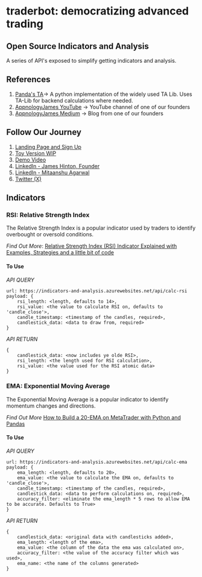 # traderbot: democratizing advanced trading

## Open Source Indicators and Analysis
A series of API's exposed to simplify getting indicators and analysis. 

## References
1. [Panda's TA](https://github.com/twopirllc/pandas-ta)-> A python implementation of the widely used TA Lib. Uses TA-Lib for backend calculations where needed. 
2. [AppnologyJames YouTube](https://www.youtube.com/channel/UC1sfWAyk-48pGy58lgehKFA) -> YouTube channel of one of our founders
3. [AppnologyJames Medium](https://medium.com/@appnologyjames) -> Blog from one of our founders

## Follow Our Journey
1. [Landing Page and Sign Up](https://traderbotsignup.vercel.app/)
2. [Toy Version WIP](https://traderbotdemo.vercel.app/)
3. [Demo Video](https://www.youtube.com/watch?v=E1t8gG64pAk&t=12s)
4. [LinkedIn - James Hinton, Founder](https://www.linkedin.com/in/jameshinton84/)
5. [LinkedIn - Mitaanshu Agarwal](https://www.linkedin.com/in/mitaanshu-agarwal/)
6. [Twitter (X)](https://twitter.com/algoquant_trade)

## Indicators
### RSI: Relative Strength Index
The Relative Strength Index is a popular indicator used by traders to identify overbought or oversold conditions. 

*Find Out More*: [Relative Strength Index (RSI) Indicator Explained with Examples, Strategies and a little bit of code](https://medium.com/@appnologyjames/relative-strength-index-rsi-indicator-explained-with-examples-strategies-and-a-little-bit-of-d2973a74198a)

#### To Use
*API QUERY*
```
url: https://indicators-and-analysis.azurewebsites.net/api/calc-rsi
payload: {
    rsi_length: <length, defaults to 14>,
    rsi_value: <the value to calculate RSI on, defaults to 'candle_close'>,
    candle_timestamp: <timestamp of the candles, required>,
    candlestick_data: <data to draw from, required>
}
```
*API RETURN*
```
{
    candlestick_data: <now includes ye olde RSI>,
    rsi_length: <the length used for RSI calculation>,
    rsi_value: <the value used for the RSI atomic data>
}
```

### EMA: Exponential Moving Average
The Exponential Moving Average is a popular indicator to identify momentum changes and directions. 

*Find Out More* [How to Build a 20-EMA on MetaTrader with Python and Pandas](https://medium.com/trading-data-analysis/how-to-build-a-20-ema-on-metatrader-with-python-and-pandas-60af03d1516c)

#### To Use
*API QUERY*
```
url: https://indicators-and-analysis.azurewebsites.net/api/calc-ema
payload: {
    ema_length: <length, defaults to 20>,
    ema_value: <the value to calculate the EMA on, defaults to 'candle_close'>,
    candle_timestamp: <timestamp of the candles, required>,
    candlestick_data: <data to perform calculations on, required>,
    accuracy_filter: <eliminate the ema_length * 5 rows to allow EMA to be accurate. Defaults to True>
}
```
*API RETURN*
```
{
    candlestick_data: <original data with candlesticks added>,
    ema_length: <length of the ema>,
    ema_value: <the column of the data the ema was calculated on>,
    accuracy_filter: <the value of the accuracy filter which was used>,
    ema_name: <the name of the columns generated>
}
```
